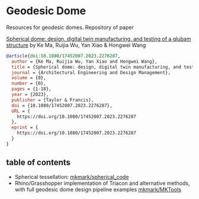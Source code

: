 # Geodesic Dome

Resources for geodesic domes. Repository of paper

[Spherical dome: design, digital twin manufacturing, and testing of a glubam structure](https://doi.org/10.1080/17452007.2023.2276287) by Ke Ma, Ruijia Wu, Yan Xiao & Hongwei Wang

```bibtex
@article{doi:10.1080/17452007.2023.2276287,
  author = {Ke Ma, Ruijia Wu, Yan Xiao and Hongwei Wang},
  title = {Spherical dome: design, digital twin manufacturing, and testing of a glubam structure},
  journal = {Architectural Engineering and Design Management},
  volume = {0},
  number = {0},
  pages = {1-18},
  year = {2023},
  publisher = {Taylor & Francis},
  doi = {10.1080/17452007.2023.2276287},
  URL = { 
    https://doi.org/10.1080/17452007.2023.2276287
  },
  eprint = { 
    https://doi.org/10.1080/17452007.2023.2276287
  }
}
```

## table of contents

- Spherical tessellation: [mkmark/spherical_code](https://github.com/mkmark/spherical_code)
- Rhino/Grasshopper implementation of Triacon and alternative methods, with full geodesic dome design pipeline examples [mkmark/MKTools](https://github.com/mkmark/MKTools) 

